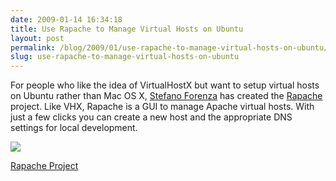 ```yaml
---
date: 2009-01-14 16:34:18
title: Use Rapache to Manage Virtual Hosts on Ubuntu
layout: post
permalink: /blog/2009/01/use-rapache-to-manage-virtual-hosts-on-ubuntu/index.html
slug: use-rapache-to-manage-virtual-hosts-on-ubuntu
---
```

For people who like the idea of VirtualHostX but want to setup virtual hosts on Ubuntu rather than Mac OS X, [Stefano Forenza](http://www.stefanoforenza.com/) has created the [Rapache](http://www.stefanoforenza.com/me-and-rapache/) project. Like VHX, Rapache is a GUI to manage Apache virtual hosts. With just a few clicks you can create a new host and the appropriate DNS settings for local development.

<img src="{{ site.cdn_url }}/blog/rapache.20090206232631.png" />

[Rapache Project](https://launchpad.net/rapache)